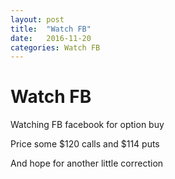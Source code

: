 ```yaml
---
layout: post
title:  "Watch FB"
date:   2016-11-20
categories: Watch FB
---
```

# Watch FB
Watching FB facebook for option buy

Price some $120 calls and $114 puts

And hope for another little correction 
